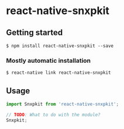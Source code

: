 # react-native-snxpkit

## Getting started

`$ npm install react-native-snxpkit --save`

### Mostly automatic installation

`$ react-native link react-native-snxpkit`

## Usage
```javascript
import Snxpkit from 'react-native-snxpkit';

// TODO: What to do with the module?
Snxpkit;
```
